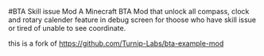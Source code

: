 #BTA Skill issue Mod
A Minecraft BTA Mod that unlock all compass, clock and rotary calender feature in debug screen for thoose who have skill issue or tired of unable to see coordinate.

this is a fork of https://github.com/Turnip-Labs/bta-example-mod
